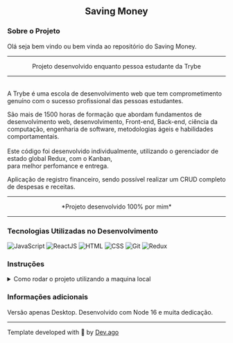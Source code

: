 <h2 align=center> Saving Money </h2>

### Sobre o Projeto
<p>Olá seja bem vindo ou bem vinda ao repositório do Saving Money.</r>  

---

<p align=center>Projeto desenvolvido enquanto pessoa estudante da Trybe</p>

---

<br/>
A Trybe é uma escola de desenvolvimento web que tem 
comprometimento genuíno com o sucesso profissional das pessoas 
estudantes.  

São mais de 1500 horas de formação que abordam fundamentos de 
desenvolvimento web, desenvolvimento, Front-end, Back-end, ciência da 
computação, engenharia de software, metodologias ágeis e habilidades 
comportamentais.
<br/>
<br/>
Este código foi desenvolvido individualmente, utilizando o gerenciador de estado global Redux, com o Kanban,  
para melhor perfomance e entrega.

Aplicação de registro financeiro, sendo possível realizar um CRUD completo de despesas e receitas.

---

<p align=center>*Projeto desenvolvido 100% por mim*</p>

---

### Tecnologias Utilizadas no Desenvolvimento
![JavaScript](https://img.shields.io/badge/javascript-%23323330.svg?style=for-the-badge&logo=javascript&logoColor=%23F7DF1E) ![ReactJS](https://img.shields.io/badge/React-20232A?style=for-the-badge&logo=react&logoColor=61DAFB) ![HTML](https://img.shields.io/badge/HTML5-E34F26?style=for-the-badge&logo=html5&logoColor=white) ![CSS](https://img.shields.io/badge/CSS3-1572B6?style=for-the-badge&logo=css3&logoColor=white) ![Git](https://img.shields.io/badge/GIT-E44C30?style=for-the-badge&logo=git&logoColor=white) ![Redux](https://img.shields.io/badge/Redux-593D88?style=for-the-badge&logo=redux&logoColor=white)

### Instruções
<details>
<summary> Como rodar o projeto utilizando a maquina local </summary>
<br/>

>Primeiro faça o clone deste repositório em sua maquina.
```
git clone git@github.com:Adson-Gomes-Oliveira/Saving-Money.git
```
>Após o clone ser concluído com sucesso, entre no diretório e utilize o comando `npm install`.

>Utilize `npm start` para iniciar o projeto localmente.

</details>  


### Informações adicionais
Versão apenas Desktop. Desenvolvido com Node 16 e muita dedicação.

---

Template developed with :white_heart: by [Dev.ago](https://www.linkedin.com/in/adson-gomes-oliveira/)
